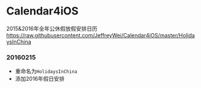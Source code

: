 # Calendar4iOS
2015&2016年全年公休假放假安排日历
<https://raw.githubusercontent.com/JeffreyWei/Calendar4iOS/master/HolidaysInChina>

### 20160215
	
* 重命名为`HolidaysInChina`
* 添加2016年假日安排
